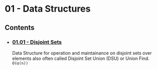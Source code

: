 # 01 - Data Structures

## Contents
- ### [01.01 - Disjoint Sets](01.01%20-%20Disjoint%20Sets)
    Data Structure for operation and maintainance on disjoint sets over elements also often called Disjoint Set Union (DSU) or Union Find. `O(α(n))`